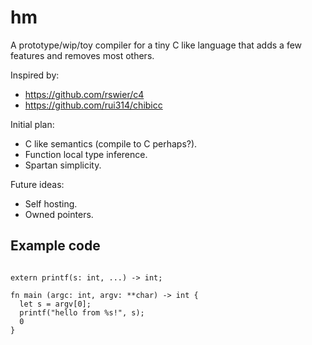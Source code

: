 # hm

A prototype/wip/toy compiler for a tiny C like language that
adds a few features and removes most others.

Inspired by:

- https://github.com/rswier/c4
- https://github.com/rui314/chibicc

Initial plan:

- C like semantics (compile to C perhaps?).
- Function local type inference.
- Spartan simplicity.

Future ideas:

- Self hosting.
- Owned pointers.

## Example code

```

extern printf(s: int, ...) -> int;

fn main (argc: int, argv: **char) -> int {
  let s = argv[0];
  printf("hello from %s!", s);
  0
}

```
